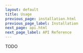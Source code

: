 ```yaml
---
layout: default
title: Usage
previous_page: installation.html
previous_page_label: Installation
next_page: api.html
next_page_label: API Reference
---
```


TODO
